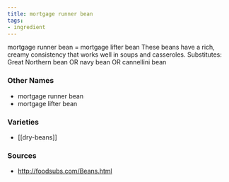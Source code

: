 ```yaml
---
title: mortgage runner bean
tags:
- ingredient
---
```

mortgage runner bean = mortgage lifter bean These beans have a rich, creamy consistency that works well in soups and casseroles. Substitutes: Great Northern bean OR navy bean OR cannellini bean

### Other Names

* mortgage runner bean
* mortgage lifter bean

### Varieties

* [[dry-beans]]

### Sources
* http://foodsubs.com/Beans.html
